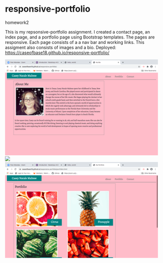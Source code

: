 # responsive-portfolio
homework2

This is my repsonsive-portfolio assignment.  I created a contact page, an index page, and a portfolio page using Bootstrap templates. The pages are responsive. Each page consists of a a nav bar and working links.  This assigment also consists of images and a bio.
Deployed: https://caseofbase18.github.io/responsive-portfolio/

<img src="./assets/MyBio.jpg">
<img src="./assets/MyContacts.jpg">
<img src="./assets/MyPortfolio.jpg">